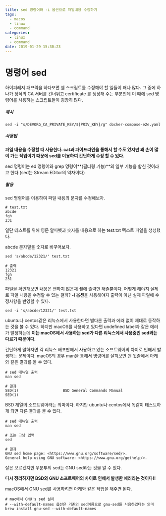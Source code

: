 ```yaml
---
title: sed 명령어와 -i 옵션으로 파일내용 수정하기
tags:
  - macos
  - linux
  - command
categories:
  - linux
  - command
date: 2019-01-29 15:30:23
---
```


# 명령어 sed

하이퍼레저 패브릭을 하다보면 쉘 스크립트를 수정해야 할 일들이 꽤나 많다. 그 중에 하나가 정식의 CA 서버를 건너뛰고 certificate 를 생성해 주는 부분인데 이 때에 sed 명령어를 사용하는 스크립트들이 굉장히 많다.

##### 예시

~~~shell
sed -i "s/DEVORG_CA_PRIVATE_KEY/${PRIV_KEY}/g" docker-compose-e2e.yaml
~~~



##### 사용법

**파일 내용을 수정할 때 사용한다. cat과 파이프라인을 통해서 할 수도 있지만 꽤 손이 많이 가는 작업이기 때문에 sed를 이용하여 간단하게 수정 할 수 있다.**

sed 명령어는 ed 명령어와 grep 명령어**(필터링 기능)**의 일부 기능을 합친 것이라고 한다.(sed는 Stream EDitor의 약자이다) 



##### 활용

sed 명령어를 이용하여 파일 내용의 문자를 수정해보자.

~~~shell
# test.txt
abcde
fgh
231
~~~

일단 테스트를 위해 영문 알파벳과 숫자를 내용으로 하는 test.txt 텍스트 파일을 생성했다.

abcde 문자열을 숫자로 바꾸어보자.

~~~shell
sed 's/abcde/12321/' test.txt

# 출력
12321
fgh
231
~~~

파일을 확인해보면 내용은 변하지 않은채 쉘에 출력만 해줄뿐이다. 어떻게 해야지 실제로 파일 내용을 수정할 수 있는 걸까? **-i 옵션**을 사용해야지 출력이 아닌 실제 파일에 수정사항을 반영할 수 있다.

~~~shell
sed -i 's/abcde/12321/' test.txt
~~~

ubuntu나 centos같은 리눅스에서 사용한다면 별다른 출력과 에러 없이 제대로 동작하는 것을 볼 수 있다. 하지만 macOS를 사용하고 있다면 undefined label과 같은 에러가 발생하는데 **이는 macOS에서 사용하는 sed가 다른 리눅스에서 사용중인 sed와는 다르기 때문이다.**

간단하게 말하자면 각 리눅스 배포판에서 사용하고 있는 소프트웨어의 차이로 인해서 발생하는 문제이다. macOS의 경우 man을 통해서 명령어를 살펴보면 맨 윗줄에서 아래와 같은 결과를 볼 수 있다.

~~~shell
# sed 매뉴얼 출력
man sed

# 결과
SED(1)                    BSD General Commands Manual                   SED(1)
~~~

BSD 계열의 소프트웨어라는 의미이다. 하지만 ubuntu나 centos에서 똑같이 테스트하게 되면 다른 결과를 볼 수 있다.

~~~shell
# sed 매뉴얼 출력
man sed

# 또는 그냥 입력
sed

# 결과
GNU sed home page: <https://www.gnu.org/software/sed/>.
General help using GNU software: <https://www.gnu.org/gethelp/>.
~~~

잘은 모르겠지만 우분투의 sed는 GNU sed라는 것을 알 수 있다.

**다시 정리하자면 BSD와 GNU 소프트웨어의 차이로 인해서 발생한 에러라는 것이다!!**

macOS에서 GNU sed를 사용하려면 아래와 같은 작업을 해주면 된다.

~~~shell
# mac에서 GNU's sed 설치
# --with-default-names 옵션은 기존의 sed이름으로 gnu-sed를 사용하겠다는 의미
brew install gnu-sed --with-default-names
~~~
